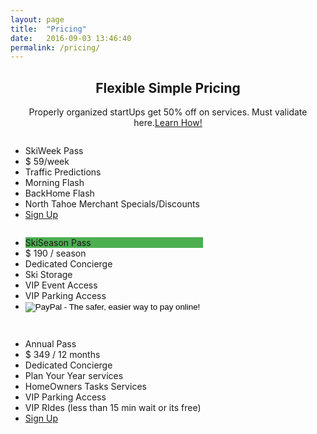 ```yaml
---
layout: page
title:  "Pricing"
date:   2016-09-03 13:46:40
permalink: /pricing/
---
```


<h2 style="text-align:center">Flexible Simple Pricing</h2>
<p style="text-align:center">Properly organized startUps get 50% off on services. Must validate here.<a href="https://thisisN.com/validate-startup-status/" target="_blank">Learn How!</a></p>

<div class="columns">
  <ul class="price">
    <li class="header">SkiWeek Pass </li>
    <li class="grey">$ 59/week</li>
    <li>Traffic Predictions</li>
    <li>Morning Flash</li>
    <li>BackHome Flash</li>
    <li>North Tahoe Merchant Specials/Discounts</li>
    <li class="grey"><a href="#" class="button">Sign Up</a></li>
  </ul>
</div>

<div class="columns">
  <ul class="price">
    <li class="header" style="background-color:#4CAF50">SkiSeason Pass</li>
    <li class="grey">$ 190 / season</li>
    <li>Dedicated Concierge</li>
    <li>Ski Storage</li>
    <li>VIP Event Access </li>
    <li>VIP Parking Access</li>
    <li class="grey"><form action="https://www.paypal.com/cgi-bin/webscr" method="post" target="_top">
<input type="hidden" name="cmd" value="_s-xclick">
<input type="hidden" name="hosted_button_id" value="YNT63SPK3S6WU">
<input type="image" src="https://www.paypalobjects.com/en_US/i/btn/btn_subscribeCC_LG.gif" border="0" name="submit" alt="PayPal - The safer, easier way to pay online!">
<img alt="" border="0" src="https://www.paypalobjects.com/en_US/i/scr/pixel.gif" width="1" height="1">
</form>
</li>
  </ul>
</div>

<div class="columns">
  <ul class="price">
    <li class="header">Annual Pass</li>
    <li class="grey">$ 349 / 12 months</li>
    <li>Dedicated Concierge</li>
    <li>Plan Your Year services</li>
    <li>HomeOwners Tasks Services </li>
    <li>VIP Parking Access </li>
    <li>VIP RIdes (less than 15 min wait or its free)</li>
    <li class="grey"><a href="#" class="button">Sign Up</a></li>
  </ul>
</div>

<script type="text/javascript">
    window._chatlio = window._chatlio||[];
    !function(){ var t=document.getElementById("chatlio-widget-embed");if(t&&window.ChatlioReact&&_chatlio.init)return void _chatlio.init(t,ChatlioReact);for(var e=function(t){return function(){_chatlio.push([t].concat(arguments)) }},i=["configure","identify","track","show","hide","isShown","isOnline"],a=0;a<i.length;a++)_chatlio[i[a]]||(_chatlio[i[a]]=e(i[a]));var n=document.createElement("script"),c=document.getElementsByTagName("script")[0];n.id="chatlio-widget-embed",n.src="https://w.chatlio.com/w.chatlio-widget.js",n.async=!0,n.setAttribute("data-embed-version","2.1");
       n.setAttribute('data-widget-id','f2c7bbb2-e7f3-47f5-55b6-6f6a6ddaa79e');
       c.parentNode.insertBefore(n,c);
    }();
</script>
